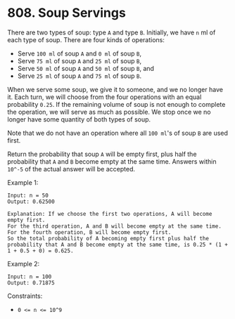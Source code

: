 # 808. Soup Servings

There are two types of soup: type `A` and type `B`. Initially, we have `n` ml of each type of soup. There are four kinds of operations:

- Serve `100 ml` of soup `A` and `0 ml` of soup `B`,
- Serve `75 ml` of soup `A` and `25 ml` of soup `B`,
- Serve `50 ml` of soup `A` and `50 ml` of soup `B`, and
- Serve `25 ml` of soup `A` and `75 ml` of soup `B`.

When we serve some soup, we give it to someone, and we no longer have it. Each turn, we will choose from the four operations with an equal probability `0.25`. If the remaining volume of soup is not enough to complete the operation, we will serve as much as possible. We stop once we no longer have some quantity of both types of soup.

Note that we do not have an operation where all `100 ml`'s of soup `B` are used first.

Return the probability that soup `A` will be empty first, plus half the probability that `A` and `B` become empty at the same time. Answers within `10^-5` of the actual answer will be accepted.

Example 1:

    Input: n = 50
    Output: 0.62500

    Explanation: If we choose the first two operations, A will become empty first.
    For the third operation, A and B will become empty at the same time.
    For the fourth operation, B will become empty first.
    So the total probability of A becoming empty first plus half the probability that A and B become empty at the same time, is 0.25 * (1 + 1 + 0.5 + 0) = 0.625.

Example 2:

    Input: n = 100
    Output: 0.71875

Constraints:

- `0 <= n <= 10^9`